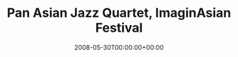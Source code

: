 ---
templateKey: event
guid: 08947680-6eab-11ea-99c5-002590d1d1b0
date: 2008-05-30T00:00:00+00:00
eventTime: 'tba'
title: Pan Asian Jazz Quartet, ImaginAsian Festival
artist: Pan Asian Jazz Quartet
city: Calgary
venue: ImaginAsian Festival
group: Tim Shia
guests: Bobby Hsu, John Poon, Teppei Kamei
---